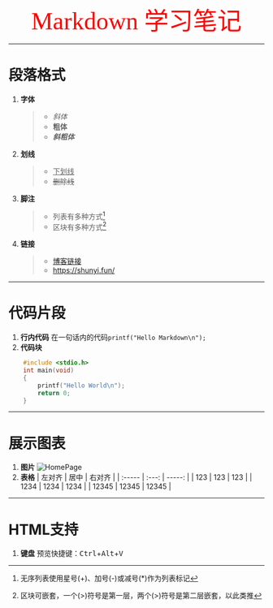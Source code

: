 <center><font face ="楷体" color = red size ="64">Markdown 学习笔记</font></center>

***
# 段落格式
1. **字体**
    > + *斜体*
    > + **粗体**
    > + ***斜粗体***
2. **划线**
    > - <u>下划线</u>
    > - ~~删除线~~
3. **脚注**
    > * 列表有多种方式[^1]
    > * 区块有多种方式[^2]
   
    [^1]:无序列表使用星号(+)、加号(-)或减号(*)作为列表标记
    [^2]:区块可嵌套，一个(>)符号是第一层，两个(>)符号是第二层嵌套，以此类推
4. **链接**
    > + [博客链接](https://shunyi.fun/)
    > + <https://shunyi.fun/>
***
# 代码片段
1. **行内代码**
    在一句话内的代码`printf("Hello Markdown\n");`
2. **代码块**
```C
    #include <stdio.h>
    int main(void)
    {
        printf("Hello World\n");
        return 0;
    }
```
***
# 展示图表
1. **图片**
    ![HomePage](https://shunyi.fun/wp-content/uploads/2019/06/home-page-1-e1561725613867.jpg)
2. **表格**
    | 左对齐 | 居中  | 右对齐 |
    | :----- | :---: | -----: |
    | 123    |  123  |    123 |
    | 1234   | 1234  |   1234 |
    | 12345  | 12345 |  12345 |
***
# HTML支持
1. **键盘**
   预览快捷键：<kbd>Ctrl</kbd>+<kbd>Alt</kbd>+<kbd>V</kbd>